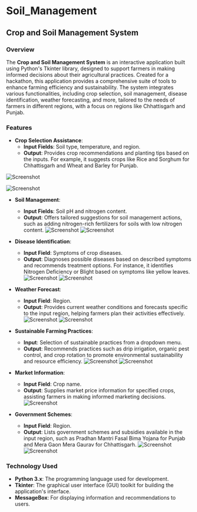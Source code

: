 # Soil_Management

## Crop and Soil Management System

### Overview

The **Crop and Soil Management System** is an interactive application built using Python's Tkinter library, designed to support farmers in making informed decisions about their agricultural practices. Created for a hackathon, this application provides a comprehensive suite of tools to enhance farming efficiency and sustainability. The system integrates various functionalities, including crop selection, soil management, disease identification, weather forecasting, and more, tailored to the needs of farmers in different regions, with a focus on regions like Chhattisgarh and Punjab.

### Features

- **Crop Selection Assistance**: 
  - **Input Fields**: Soil type, temperature, and region.
  - **Output**: Provides crop recommendations and planting tips based on the inputs. For example, it suggests crops like Rice and Sorghum for Chhattisgarh and Wheat and Barley for Punjab.
  
![Screenshot](crop_sel.png)

![Screenshot](ss.png)


- **Soil Management**:
  - **Input Fields**: Soil pH and nitrogen content.
  - **Output**: Offers tailored suggestions for soil management actions, such as adding nitrogen-rich fertilizers for soils with low nitrogen content.
![Screenshot](ss.png)
![Screenshot](ss.png)

- **Disease Identification**:
  - **Input Field**: Symptoms of crop diseases.
  - **Output**: Diagnoses possible diseases based on described symptoms and recommends treatment options. For instance, it identifies Nitrogen Deficiency or Blight based on symptoms like yellow leaves.
![Screenshot](ss.png)
![Screenshot](ss.png)

- **Weather Forecast**:
  - **Input Field**: Region.
  - **Output**: Provides current weather conditions and forecasts specific to the input region, helping farmers plan their activities effectively.
![Screenshot](ss.png)
![Screenshot](ss.png)

- **Sustainable Farming Practices**:
  - **Input**: Selection of sustainable practices from a dropdown menu.
  - **Output**: Recommends practices such as drip irrigation, organic pest control, and crop rotation to promote environmental sustainability and resource efficiency.
![Screenshot](ss.png)
![Screenshot](ss.png)

- **Market Information**:
  - **Input Field**: Crop name.
  - **Output**: Supplies market price information for specified crops, assisting farmers in making informed marketing decisions.
![Screenshot](ss.png)

- **Government Schemes**:
  - **Input Field**: Region.
  - **Output**: Lists government schemes and subsidies available in the input region, such as Pradhan Mantri Fasal Bima Yojana for Punjab and Mera Gaon Mera Gaurav for Chhattisgarh.
![Screenshot](ss.png)
![Screenshot](ss.png)

### Technology Used

- **Python 3.x**: The programming language used for development.
- **Tkinter**: The graphical user interface (GUI) toolkit for building the application's interface.
- **MessageBox**: For displaying information and recommendations to users.

